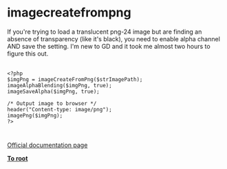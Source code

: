 # imagecreatefrompng



If you&apos;re trying to load a translucent png-24 image but are finding an absence of transparency (like it&apos;s black), you need to enable alpha channel AND save the setting. I&apos;m new to GD and it took me almost two hours to figure this out.<br><br>

```
<?php
$imgPng = imageCreateFromPng($strImagePath);
imageAlphaBlending($imgPng, true);
imageSaveAlpha($imgPng, true);

/* Output image to browser */
header("Content-type: image/png");
imagePng($imgPng); 
?>
```
  

#

[Official documentation page](https://www.php.net/manual/en/function.imagecreatefrompng.php)

**[To root](/README.md)**
